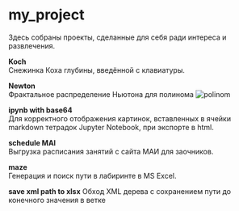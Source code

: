 # my_project
Здесь собраны проекты, сделанные для себя ради интереса и развлечения.

**Koch**  
Снежинка Коха глубины, введённой с клавиатуры.

**Newton**  
Фрактальное распределение Ньютона для полинома ![polinom](https://render.githubusercontent.com/render/math?math=x^{6}%20-%201%20=%200)

**ipynb with base64**  
Для корректного отображения картинок, вставленных в ячейки markdown тетрадок Jupyter Notebook, при экспорте в html.

**schedule MAI**  
Выгрузка расписания занятий с сайта МАИ для заочников.

**maze**  
Генерация и поиск пути в лабиринте в MS Excel.

**save xml path to xlsx**
Обход XML дерева с сохранением пути до конечного значения в ветке